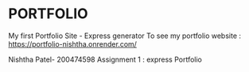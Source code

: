 # PORTFOLIO

My first Portfolio Site - Express generator
To see my portfolio website : https://portfolio-nishtha.onrender.com/

 Nishtha Patel- 200474598
 Assignment 1 : express Portfolio
 
